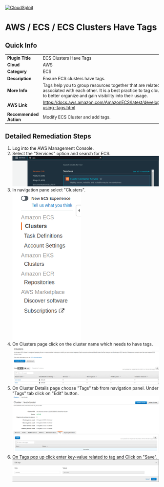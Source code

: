 [![CloudSploit](https://cloudsploit.com/img/logo-new-big-text-100.png "CloudSploit")](https://cloudsploit.com)

# AWS / ECS / ECS Clusters Have Tags

## Quick Info

| | |
|-|-|
| **Plugin Title** | ECS Clusters Have Tags |
| **Cloud** | AWS |
| **Category** | ECS |
| **Description** | Ensure ECS clusters have tags. |
| **More Info** | Tags help you to group resources together that are related to or associated with each other. It is a best practice to tag cloud resources to better organize and gain visibility into their usage.|
| **AWS Link** | https://docs.aws.amazon.com/AmazonECS/latest/developerguide/ecs-using-tags.html |
| **Recommended Action** | Modify ECS Cluster and add tags. |

## Detailed Remediation Steps
1. Log into the AWS Management Console.
2. Select the "Services" option and search for ECS. </br> <img src="/resources/aws/ecs/ecs-clusters-have-tags/step2.png"/>
3. In navigation pane select "Clusters".</br> <img src="/resources/aws/ecs/ecs-clusters-have-tags/step3.png"/>
4. On Clusters page click on the cluster name which needs to have tags.  </br> <img src="/resources/aws/ecs/ecs-clusters-have-tags/step4.png"/>
5. On Cluster Details page choose "Tags" tab from navigation panel. Under "Tags" tab click on "Edit" button. </br> <img src="/resources/aws/ecs/ecs-clusters-have-tags/step5.png"/>
6. On Tags pop up click enter key-value related to tag and Click on "Save".</br> <img src="/resources/aws/ecs/ecs-clusters-have-tags/step6.png"/>


